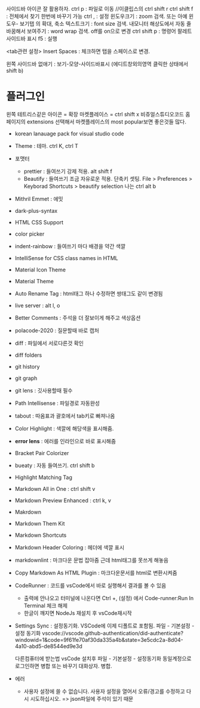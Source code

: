 사이드바 아이콘 잘 활용하자.
ctrl p : 파일로 이동  //이클립스의 ctrl shift r
ctrl shift f : 전체에서 찾기
    한번에 바꾸기 가능
ctrl , : 설정
    윈도우크기 : zoom 검색.   또는 아예 윈도우- 보기탭 의 확대, 축소
    텍스트크기 : font size 검색. 
    내모니터 해상도에서 자동 줄바꿈해서 보여주기 : word wrap 검색.  off를 on으로 변경
ctrl shift p : 명령어 팔레트
    사이드바 표시
f5  : 실행

<tab관련 설정>
Insert Spaces : 체크하면 탭을 스페이스로 변경.

왼쪽 사이드바 없애기 : 보기-모양-사이드바표시  (에디트창외의영역 클릭한 상태에서 shift b)

# 플러그인
왼쪽 테트리스같은 아이콘 = 확장 마켓플레이스 = ctrl shift x
비쥬얼스튜디오코드 홈페이지의 extensions 선택해서 마켓플레이스의 most popular보면 좋은것들 많다.

- korean lanauage pack for visual studio code
- Theme : 테마. ctrl K, ctrl T
- 포맷터
  - prettier : 들여쓰기 강제 적용. alt shift f
  - Beautify : 들여쓰기 조금 자유로운 적용. 
    단축키 셋팅. File > Preferences > Keyborad Shortcuts > beautify selection 나는 ctrl alt b
- Mithril Emmet : 에밋
- dark-plus-syntax
- HTML CSS Support
- color picker
- indent-rainbow  : 들여쓰기 마다 배경을 약간 색깔
- IntelliSense for CSS class names in HTML
- Material Icon Theme
- Material Theme
- Auto Rename Tag : html태그 하나 수정하면 쌍태그도 같이 변경됨
- live server : alt l, o
- Better Comments : 주석을 더 잘보이게 해주고 색상옵션
- polacode-2020 : 질문할때 바로 캡처
- diff : 파일에서 서로다른것 확인
- diff folders
- git history
- git graph
- git lens : 깃사용할때 필수
- Path Intellisense  : 파일경로 자동완성
- tabout : 따옴표과 괄호에서 tab키로 빠져나옴
- Color Highlight : 색깔에 해당색을 표시해줌.
- **error lens** : 에러를 인라인으로 바로 표시해줌
- Bracket Pair Colorizer
- bueaty : 자동 들여쓰기. ctrl shift b
- Highlight Matching Tag
- Markdown All in One : ctrl shift v
- Markdown Preview Enhanced : ctrl k, v
- Makrdown
- Markdown Them Kit
- Markdown Shortcuts
- Markdown Header Coloring  : 헤더에 색깔 표시
- markdownlint : 마크다운 문법 잡아줌 근데 html태그를 못쓰게 해놓음
- Copy Markdown As HTML Plugin : 마크다운문서를 html로 변환시켜줌
- CodeRunner : 코드를 vsCode에서 바로 실행해서 결과를 볼 수 있음
  - 출력에 안나오고 터미널에 나온다면 Ctrl +, (설정) 에서 Code-runner:Run In Terminal 체크 해제
  - 한글이 깨지면 NodeJs 재설치 후 vsCode재시작
- Settings Sync : 설정동기화. VSCode에 이제 디폴트로 포함됨.
    파일 - 기본설정 - 설정 동기화
    vscode://vscode.github-authentication/did-authenticate?windowid=1&code=9f61fe70af30da335a4b&state=3e5cdc2a-8d04-4a10-abd5-de8544ed9e3d

    다른컴퓨터에 받는법
    vsCode 설치후 파일 - 기본설정 - 설정동기화
    동일계정으로 로그인하면 병합 또는 바꾸기 대화상자. 병합.

- 에러
  - 사용자 설정에 쓸 수 없습니다. 사용자 설정을 열어서 오류/경고를 수정하고 다시 시도하십시오.
  => json파일에 주석이 있기 때문